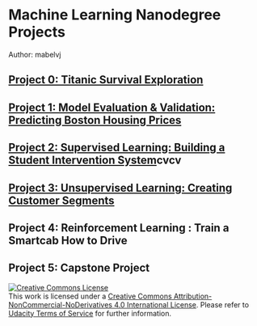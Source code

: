 # Machine Learning Nanodegree Projects
Author: mabelvj

## [Project 0: Titanic Survival Exploration](https://github.com/mabelvj/MLNP/tree/master/P0_titanic)

## [Project 1: Model Evaluation & Validation: Predicting Boston Housing Prices](https://github.com/mabelvj/MLNP/tree/master/P1_boston_housing)

## [Project 2: Supervised Learning: Building a Student Intervention System](https://github.com/mabelvj/MLNP/tree/master/P2_student_intervention)cvcv

## [Project 3: Unsupervised Learning: Creating Customer Segments]()

## Project 4: Reinforcement Learning : Train a Smartcab How to Drive

## Project 5: Capstone Project 

<a rel="license" href="http://creativecommons.org/licenses/by-nc-nd/4.0/"><img alt="Creative Commons License" style="border-width:0" src="https://i.creativecommons.org/l/by-nc-nd/4.0/88x31.png" /></a><br />This work is licensed under a <a rel="license" href="http://creativecommons.org/licenses/by-nc-nd/4.0/">Creative Commons Attribution-NonCommercial-NoDerivatives 4.0 International License</a>. Please refer to [Udacity Terms of Service](https://www.udacity.com/legal) for further information.
